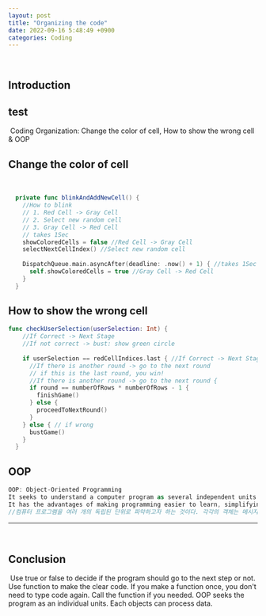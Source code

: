 ```yaml
---
layout: post
title: "Organizing the code"
date: 2022-09-16 5:48:49 +0900
categories: Coding
---
```

​
## Introduction
​test
---
​
Coding Organization: Change the color of cell, How to show the wrong cell & OOP
​
## Change the color of cell
​
```swift
  private func blinkAndAddNewCell() {
    //How to blink
    // 1. Red Cell -> Gray Cell
    // 2. Select new random cell
    // 3. Gray Cell -> Red Cell
    // takes 1Sec
    showColoredCells = false //Red Cell -> Gray Cell
    selectNextCellIndex() //Select new random cell
    
    DispatchQueue.main.asyncAfter(deadline: .now() + 1) { //takes 1Sec
      self.showColoredCells = true //Gray Cell -> Red Cell
    }
  }
```

## How to show the wrong cell

```swift
func checkUserSelection(userSelection: Int) {
    //If Correct -> Next Stage
    //If not correct -> bust: show green circle
    
    if userSelection == redCellIndices.last { //If Correct -> Next Stage
      //If there is another round -> go to the next round
      // if this is the last round, you win!
      //If there is another round -> go to the next round {
      if round == numberOfRows * numberOfRows - 1 {
        finishGame()
      } else {
        proceedToNextRound()
      }
    } else { // if wrong
      bustGame()
    }
  }
```


## OOP

```swift
OOP: Object-Oriented Programming
It seeks to understand a computer program as several independent units. Each object can send and receive messages and process data.
It has the advantages of making programming easier to learn, simplifying software development and maintenance, and enabling more intuitive code analysis.
//컴퓨터 프로그램을 여러 개의 독립된 단위로 파악하고자 하는 것이다. 각각의 객체는 메시지를 주고받고, 데이터를 처리할 수 있다. 프로그래밍을 더 배우기 쉽게 하고 소프트웨어 개발과 보수를 간편하게 하며, 보다 직관적인 코드 분석이 가능하다.
```

---
​
## Conclusion
​
Use true or false to decide if the program should go to the next step or not.
Use function to make the clear code. If you make a function once, you don't need to type code again. Call the function if you needed.
OOP seeks the program as an individual units. Each objects can process data.
